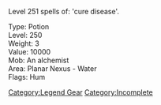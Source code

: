 Level 251 spells of: 'cure disease'.

Type: Potion  
Level: 250  
Weight: 3  
Value: 10000  
Mob: An alchemist  
Area: Planar Nexus - Water  
Flags: Hum

[Category:Legend Gear](Category:Legend_Gear "wikilink")
[Category:Incomplete](Category:Incomplete "wikilink")
